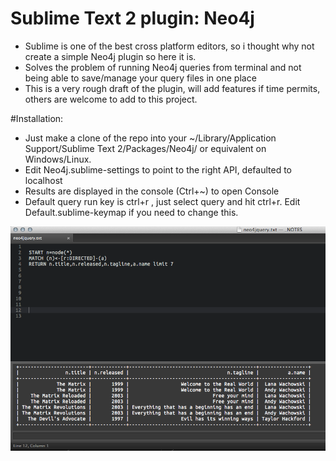 # Sublime Text 2 plugin: Neo4j

* Sublime is one of the best cross platform editors, so i thought why not create a simple Neo4j plugin so here it is.
* Solves the problem of running Neo4j queries from terminal and not being able to save/manage your query files in one place
* This is a very rough draft of the plugin, will add features if time permits, others are welcome to add to this project.


#Installation:
* Just make a clone of the repo into your ~/Library/Application Support/Sublime Text 2/Packages/Neo4j/ or equivalent on Windows/Linux.
* Edit Neo4j.sublime-settings to point to the right API, defaulted to localhost
* Results are displayed in the console (Ctrl+~) to open Console
* Default query run key is ctrl+r , just select query and hit ctrl+r. Edit Default.sublime-keymap if you need to change this.

![Alt text](/sublime-text-neo4j.png "Sublime Neo4j Plugin")
